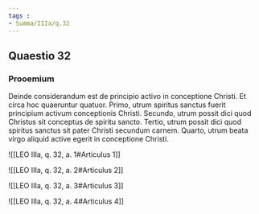```yaml
---
tags : 
- Summa/IIIa/q.32
---
```


## Quaestio 32

### Prooemium

Deinde considerandum est de principio activo in conceptione Christi. Et circa hoc quaeruntur quatuor. Primo, utrum spiritus sanctus fuerit principium activum conceptionis Christi. Secundo, utrum possit dici quod Christus sit conceptus de spiritu sancto. Tertio, utrum possit dici quod spiritus sanctus sit pater Christi secundum carnem. Quarto, utrum beata virgo aliquid active egerit in conceptione Christi.

![[LEO IIIa, q. 32, a. 1#Articulus 1]]

![[LEO IIIa, q. 32, a. 2#Articulus 2]]

![[LEO IIIa, q. 32, a. 3#Articulus 3]]

![[LEO IIIa, q. 32, a. 4#Articulus 4]]

